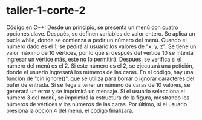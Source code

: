 # taller-1-corte-2

Código en C++: Desde un principio, se presenta un menú con cuatro opciones clave. 
Después, se definen variables de valor entero. Se aplica un bucle while, donde se comienza a pedir un número del menú.
Cuando el número dado es el 1, se pedirá al usuario los valores de "x, y, z". Se tiene un valor máximo de 10 vértices, por lo que si después del vértice 10 se intenta ingresar un vértice más, este no lo permitirá. 
Después, se verifica si el número del menú es el 2. Si este número es el 2, se ejecutará una petición, donde el usuario ingresará los números de las caras. 
En el código, hay una función de "cin.ignore()", que se utiliza para borrar o ignorar caracteres del búfer de entrada. Si se llega a tener un número de caras de 10 valores, se generará un error y se imprimirá un mensaje. 
Si el usuario selecciona el número 3 del menú, se imprimirá la estructura de la figura, mostrando los números de vértices y los números de las caras. 
Por último, si el usuario presiona la opción 4 del menú, el código finalizará.

